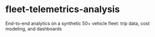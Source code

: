 # fleet-telemetrics-analysis
End-to-end analytics on a synthetic 50+ vehicle fleet: trip data, cost modeling, and dashboards
